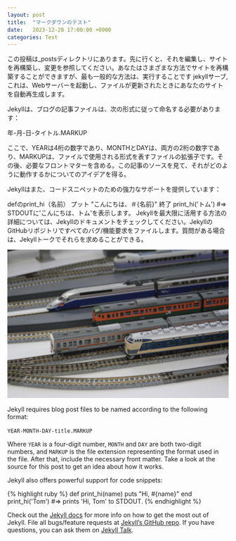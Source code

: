 ```yaml
---
layout: post
title:  "マークダウンのテスト"
date:   2023-12-28 17:00:00 +0900
categories: Test
---
```

この投稿は_postsディレクトリにあります。先に行くと、それを編集し、サイトを再構築し、変更を参照してください。あなたはさまざまな方法でサイトを再構築することができますが、最も一般的な方法は、実行することです jekyllサーブ, これは、Webサーバーを起動し、ファイルが更新されたときにあなたのサイトを自動再生成します。

Jekyllは、ブログの記事ファイルは、次の形式に従って命名する必要があります：

年-月-日-タイトル.MARKUP

ここで、YEARは4桁の数字であり、MONTHとDAYは、両方の2桁の数字であり、MARKUPは、ファイルで使用される形式を表すファイルの拡張子です。その後、必要なフロントマターを含める。この記事のソースを見て、それがどのように動作するかについてのアイデアを得る。

Jekyllはまた、コードスニペットのための強力なサポートを提供しています：

defのprint_hi（名前）
  プット "こんにちは、＃{名前}"
終了
print_hi('トム')
#=> STDOUTに'こんにちは、トム'を表示します。
Jekyllを最大限に活用する方法の詳細については、Jekyllのドキュメントをチェックしてください。JekyllのGitHubリポジトリですべてのバグ/機能要求をファイルします。質問がある場合は、Jekyllトークでそれらを求めることができる。


![Test Image 1](../aseets/2023/LINE_ALBUM_2023_231228_1.jpg)


Jekyll requires blog post files to be named according to the following format:

`YEAR-MONTH-DAY-title.MARKUP`

Where `YEAR` is a four-digit number, `MONTH` and `DAY` are both two-digit numbers, and `MARKUP` is the file extension representing the format used in the file. After that, include the necessary front matter. Take a look at the source for this post to get an idea about how it works.

Jekyll also offers powerful support for code snippets:

{% highlight ruby %}
def print_hi(name)
  puts "Hi, #{name}"
end
print_hi('Tom')
#=> prints 'Hi, Tom' to STDOUT.
{% endhighlight %}

Check out the [Jekyll docs][jekyll-docs] for more info on how to get the most out of Jekyll. File all bugs/feature requests at [Jekyll’s GitHub repo][jekyll-gh]. If you have questions, you can ask them on [Jekyll Talk][jekyll-talk].

[jekyll-docs]: https://jekyllrb.com/docs/home
[jekyll-gh]:   https://github.com/jekyll/jekyll
[jekyll-talk]: https://talk.jekyllrb.com/
